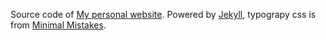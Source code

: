 Source code of [My personal website](http://rocco.galluzzo.me). Powered by [Jekyll](http://jekyllrb.com), typograpy css is
from [Minimal Mistakes](http://mmistakes.github.io/minimal-mistakes).
